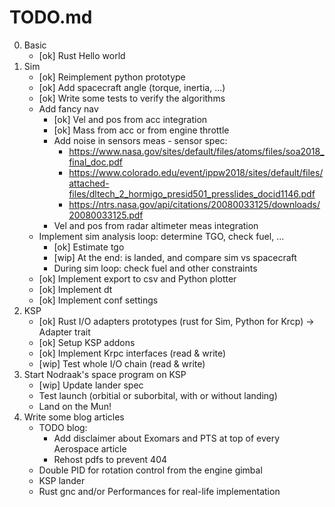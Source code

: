 # TODO.md

0. Basic
    * [ok] Rust Hello world
1. Sim
    * [ok] Reimplement python prototype
    * [ok] Add spacecraft angle (torque, inertia, ...)
    * [ok] Write some tests to verify the algorithms
    * Add fancy nav
        * [ok] Vel and pos from acc integration
        * [ok] Mass from acc or from engine throttle
        * Add noise in sensors meas - sensor spec:
            * https://www.nasa.gov/sites/default/files/atoms/files/soa2018_final_doc.pdf
            * https://www.colorado.edu/event/ippw2018/sites/default/files/attached-files/dltech_2_hormigo_presid501_presslides_docid1146.pdf
            * https://ntrs.nasa.gov/api/citations/20080033125/downloads/20080033125.pdf
        * Vel and pos from radar altimeter meas integration
    * Implement sim analysis loop: determine TGO, check fuel, ...
        * [ok] Estimate tgo
        * [wip] At the end: is landed, and compare sim vs spacecraft
        * During sim loop: check fuel and other constraints
    * [ok] Implement export to csv and Python plotter
    * [ok] Implement dt
    * [ok] Implement conf settings
2. KSP
    * [ok] Rust I/O adapters prototypes (rust for Sim, Python for Krcp) -> Adapter trait
    * [ok] Setup KSP addons
    * [ok] Implement Krpc interfaces (read & write)
    * [wip] Test whole I/O chain (read & write)
3. Start Nodraak's space program on KSP
    * [wip] Update lander spec
    * Test launch (orbitial or suborbital, with or without landing)
    * Land on the Mun!
4. Write some blog articles
    * TODO blog:
        * Add disclaimer about Exomars and PTS at top of every Aerospace article
        * Rehost pdfs to prevent 404
    * Double PID for rotation control from the engine gimbal
    * KSP lander
    * Rust gnc and/or Performances for real-life implementation
